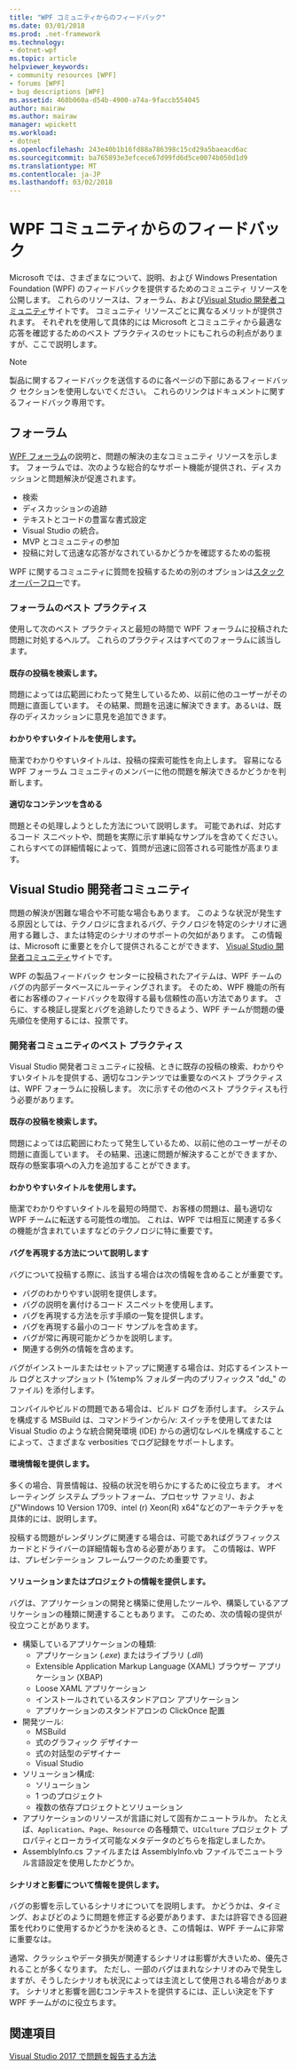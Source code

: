 ```yaml
---
title: "WPF コミュニティからのフィードバック"
ms.date: 03/01/2018
ms.prod: .net-framework
ms.technology:
- dotnet-wpf
ms.topic: article
helpviewer_keywords:
- community resources [WPF]
- forums [WPF]
- bug descriptions [WPF]
ms.assetid: 468b060a-d54b-4900-a74a-9faccb554045
author: mairaw
ms.author: mairaw
manager: wpickett
ms.workload:
- dotnet
ms.openlocfilehash: 243e40b1b16fd88a786398c15cd29a5baeacd6ac
ms.sourcegitcommit: ba765893e3efcece67d99fd6d5ce0074b050d1d9
ms.translationtype: MT
ms.contentlocale: ja-JP
ms.lasthandoff: 03/02/2018
---
```

# <a name="wpf-community-feedback"></a>WPF コミュニティからのフィードバック

Microsoft では、さまざまなについて、説明、および Windows Presentation Foundation (WPF) のフィードバックを提供するためのコミュニティ リソースを公開します。 これらのリソースは、フォーラム、および[Visual Studio 開発者コミュニティ](https://developercommunity.visualstudio.com/)サイトです。 コミュニティ リソースごとに異なるメリットが提供されます。 それぞれを使用して具体的には Microsoft とコミュニティから最適な応答を確認するためのベスト プラクティスのセットにもこれらの利点がありますが、ここで説明します。

> [!NOTE]
> 製品に関するフィードバックを送信するのに各ページの下部にあるフィードバック セクションを使用しないでください。 これらのリンクはドキュメントに関するフィードバック専用です。

## <a name="forums"></a>フォーラム

[WPF フォーラム](https://social.msdn.microsoft.com/Forums/vstudio/en-US/home?forum=wpf)の説明と、問題の解決の主なコミュニティ リソースを示します。 フォーラムでは、次のような総合的なサポート機能が提供され、ディスカッションと問題解決が促進されます。

- 検索
- ディスカッションの追跡
- テキストとコードの豊富な書式設定
- Visual Studio の統合。
- MVP とコミュニティの参加
- 投稿に対して迅速な応答がなされているかどうかを確認するための監視

WPF に関するコミュニティに質問を投稿するための別のオプションは[スタック オーバーフロー](https://stackoverflow.com/questions/tagged/wpf)です。

### <a name="forum-best-practices"></a>フォーラムのベスト プラクティス

使用して次のベスト プラクティスと最短の時間で WPF フォーラムに投稿された問題に対処するヘルプ。 これらのプラクティスはすべてのフォーラムに該当します。

#### <a name="search-existing-posts"></a>既存の投稿を検索します。

問題によっては広範囲にわたって発生しているため、以前に他のユーザーがその問題に直面しています。 その結果、問題を迅速に解決できます。あるいは、既存のディスカッションに意見を追加できます。

#### <a name="use-meaningful-titles"></a>わかりやすいタイトルを使用します。

簡潔でわかりやすいタイトルは、投稿の探索可能性を向上します。 容易になる WPF フォーラム コミュニティのメンバーに他の問題を解決できるかどうかを判断します。

#### <a name="include-appropriate-content"></a>適切なコンテンツを含める

問題とその処理しようとした方法について説明します。 可能であれば、対応するコード スニペットや、問題を実際に示す単純なサンプルを含めてください。 これらすべての詳細情報によって、質問が迅速に回答される可能性が高まります。

## <a name="visual-studio-developer-community"></a>Visual Studio 開発者コミュニティ

問題の解決が困難な場合や不可能な場合もあります。 このような状況が発生する原因としては、テクノロジに含まれるバグ、テクノロジを特定のシナリオに適用する難しさ、または特定のシナリオのサポートの欠如があります。 この情報は、Microsoft に重要とを介して提供されることができます、 [Visual Studio 開発者コミュニティ](https://developercommunity.visualstudio.com/)サイトです。

WPF の製品フィードバック センターに投稿されたアイテムは、WPF チームのバグの内部データベースにルーティングされます。 そのため、WPF 機能の所有者にお客様のフィードバックを取得する最も信頼性の高い方法であります。 さらに、する検証し提案とバグを追跡したりできるよう、WPF チームが問題の優先順位を使用するには、投票です。

### <a name="developer-community-best-practices"></a>開発者コミュニティのベスト プラクティス

Visual Studio 開発者コミュニティに投稿、ときに既存の投稿の検索、わかりやすいタイトルを提供する、適切なコンテンツでは重要なのベスト プラクティスは、WPF フォーラムに投稿します。 次に示すその他のベスト プラクティスも行う必要があります。

#### <a name="search-existing-posts"></a>既存の投稿を検索します。

問題によっては広範囲にわたって発生しているため、以前に他のユーザーがその問題に直面しています。 その結果、迅速に問題が解決することができますか、既存の懸案事項への入力を追加することができます。

#### <a name="use-meaningful-titles"></a>わかりやすいタイトルを使用します。

簡潔でわかりやすいタイトルを最短の時間で、お客様の問題は、最も適切な WPF チームに転送する可能性の増加。 これは、WPF では相互に関連する多くの機能が含まれていますなどのテクノロジに特に重要です。

#### <a name="describe-how-to-reproduce-your-bug"></a>バグを再現する方法について説明します

バグについて投稿する際に、該当する場合は次の情報を含めることが重要です。

- バグのわかりやすい説明を提供します。
- バグの説明を裏付けるコード スニペットを使用します。
- バグを再現する方法を示す手順の一覧を提供します。
- バグを再現する最小のコード サンプルを含めます。
- バグが常に再現可能かどうかを説明します。
- 関連する例外の情報を含めます。

 バグがインストールまたはセットアップに関連する場合は、対応するインストール ログとスナップショット (%temp% フォルダー内のプリフィックス "dd_" のファイル) を添付します。

 コンパイルやビルドの問題である場合は、ビルド ログを添付します。 システムを構成する MSBuild は、コマンドラインから/v: スイッチを使用してまたは Visual Studio のような統合開発環境 (IDE) からの適切なレベルを構成することによって、さまざまな verbosities でログ記録をサポートします。

#### <a name="provide-environment-information"></a>環境情報を提供します。

多くの場合、背景情報は、投稿の状況を明らかにするために役立ちます。 オペレーティング システム プラットフォーム、プロセッサ ファミリ、および"Windows 10 Version 1709、intel (r) Xeon(R) x64"などのアーキテクチャを具体的には、説明します。

投稿する問題がレンダリングに関連する場合は、可能であればグラフィックス カードとドライバーの詳細情報も含める必要があります。 この情報は、WPF は、プレゼンテーション フレームワークのため重要です。

#### <a name="provide-solution-or-project-information"></a>ソリューションまたはプロジェクトの情報を提供します。

バグは、アプリケーションの開発と構築に使用したツールや、構築しているアプリケーションの種類に関連することもあります。 このため、次の情報の提供が役立つことがあります。

- 構築しているアプリケーションの種類:
  - アプリケーション (*.exe*) またはライブラリ (*.dll*)
  - Extensible Application Markup Language (XAML) ブラウザー アプリケーション (XBAP)
  - Loose XAML アプリケーション
  - インストールされているスタンドアロン アプリケーション
  - アプリケーションのスタンドアロンの ClickOnce 配置
- 開発ツール:
  - MSBuild
  - 式のグラフィック デザイナー
  - 式の対話型のデザイナー
  - Visual Studio
- ソリューション構成:
  - ソリューション
  - 1 つのプロジェクト
  - 複数の依存プロジェクトとソリューション
- アプリケーションのリソースが言語に対して固有かニュートラルか。 たとえば、`Application`、`Page`、`Resource` の各種類で、`UICulture` プロジェクト プロパティとローカライズ可能なメタデータのどちらを指定しましたか。
- AssemblyInfo.cs ファイルまたは AssemblyInfo.vb ファイルでニュートラル言語設定を使用したかどうか。

#### <a name="provide-scenario-and-impact-information"></a>シナリオと影響について情報を提供します。

バグの影響を示しているシナリオについてを説明します。 かどうかは、タイミング、およびどのように問題を修正する必要があります、または許容できる回避策を代わりに使用するかどうかを決めるとき、この情報は、WPF チームに非常に重要なは。

通常、クラッシュやデータ損失が関連するシナリオは影響が大きいため、優先されることが多くなります。 ただし、一部のバグはまれなシナリオのみで発生しますが、そうしたシナリオも状況によっては主流として使用される場合があります。 シナリオと影響を囲むコンテキストを提供するには、正しい決定を下す WPF チームがのに役立ちます。

## <a name="see-also"></a>関連項目

[Visual Studio 2017 で問題を報告する方法](/visualstudio/ide/how-to-report-a-problem-with-visual-studio-2017)
